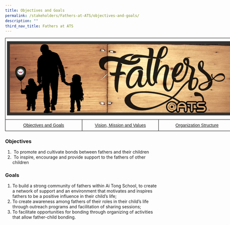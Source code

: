 ```yaml
---
title: Objectives and Goals
permalink: /stakeholders/Fathers-at-ATS/objectives-and-goals/
description: ""
third_nav_title: Fathers at ATS
---
```

<style type="text/css">
.tg  {border-collapse:collapse;border-spacing:0;margin:0px auto;}
.tg td{border-color:black;border-style:solid;border-width:1px;font-family:Arial, sans-serif;font-size:14px;
  overflow:hidden;padding:10px 5px;word-break:normal;}
.tg th{border-color:black;border-style:solid;border-width:1px;font-family:Arial, sans-serif;font-size:14px;
  font-weight:normal;overflow:hidden;padding:10px 5px;word-break:normal;}
.tg .tg-baqh{text-align:center;vertical-align:top}
.tg .tg-8d8j{text-align:center;vertical-align:bottom}
</style>
<table class="tg" style="undefined;table-layout: fixed; width: 750px">
<colgroup>
<col style="width: 250px">
<col style="width: 250px">
<col style="width: 250px">
</colgroup>
<tbody>
  <tr>
    <td class="tg-8d8j" colspan="3"><img src="/images/FatherATS.jpeg" 
     style="width:100%"></td>
  </tr>
  <tr>
    <td class="tg-baqh"><a href="/stakeholders/Fathers-at-ATS/objectives-and-goals/">Objectives and Goals</a></td>
    <td class="tg-baqh"><a href="/stakeholders/Fathers-at-ATS/vision-mission-values/">Vision, Mission and Values</a></td>
    <td class="tg-baqh"><a href="/stakeholders/Fathers-at-ATS/organization-structure/">Organization Structure</a></td>
  </tr>
</tbody>
</table>

### Objectives

1.   To promote and cultivate bonds between fathers and their children
2.   To inspire, encourage and provide support to the fathers of other children  
    

### Goals

1.  To build a strong community of fathers within Ai Tong School, to create a network of support and an environment that motivates and inspires fathers to be a positive influence in their child’s life;
2.  To create awareness among fathers of their roles in their child’s life through outreach programs and facilitation of sharing sessions;
3.  To facilitate opportunities for bonding through organizing of activities that allow father-child bonding.